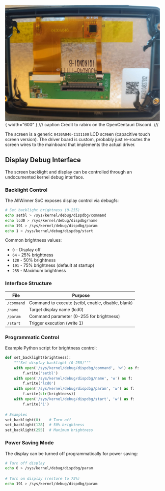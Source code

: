 ![Screen back](../assets/centauri-screen.jpg){ width="600" }
/// caption
Credit to rabirx on the OpenCentauri Discord.
///

The screen is a generic `0430A046-I1I1100` LCD screen (capacitive touch screen version). The driver board is custom, probably just re-routes the screen wires to the mainboard that implements the actual driver.

## Display Debug Interface

The screen backlight and display can be controlled through an undocumented kernel debug interface.

### Backlight Control

The AllWinner SoC exposes display control via debugfs:

```bash
# Set backlight brightness (0-255)
echo setbl > /sys/kernel/debug/dispdbg/command
echo lcd0 > /sys/kernel/debug/dispdbg/name
echo 191 > /sys/kernel/debug/dispdbg/param
echo 1 > /sys/kernel/debug/dispdbg/start
```

Common brightness values:
- `0` - Display off
- `64` - 25% brightness
- `128` - 50% brightness
- `191` - 75% brightness (default at startup)
- `255` - Maximum brightness

### Interface Structure

| File | Purpose |
|------|---------|
| `/command` | Command to execute (setbl, enable, disable, blank) |
| `/name` | Target display name (lcd0) |
| `/param` | Command parameter (0-255 for brightness) |
| `/start` | Trigger execution (write 1) |

### Programmatic Control

Example Python script for brightness control:

```python
def set_backlight(brightness):
    """Set display backlight (0-255)"""
    with open('/sys/kernel/debug/dispdbg/command', 'w') as f:
        f.write('setbl')
    with open('/sys/kernel/debug/dispdbg/name', 'w') as f:
        f.write('lcd0')
    with open('/sys/kernel/debug/dispdbg/param', 'w') as f:
        f.write(str(brightness))
    with open('/sys/kernel/debug/dispdbg/start', 'w') as f:
        f.write('1')

# Examples
set_backlight(0)    # Turn off
set_backlight(128)  # 50% brightness
set_backlight(255)  # Maximum brightness
```

### Power Saving Mode

The display can be turned off programmatically for power saving:

```bash
# Turn off display
echo 0 > /sys/kernel/debug/dispdbg/param

# Turn on display (restore to 75%)
echo 191 > /sys/kernel/debug/dispdbg/param
```